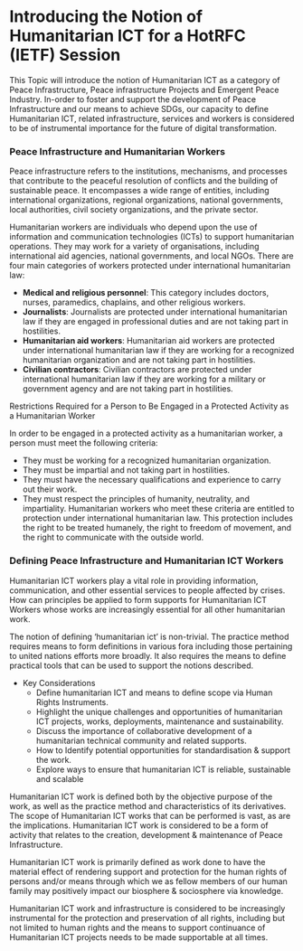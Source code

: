 # Introducing the Notion of Humanitarian ICT for a HotRFC (IETF) Session

This Topic will introduce the notion of Humanitarian ICT as a category of Peace Infrastructure, Peace infrastructure Projects and Emergent Peace Industry.  In-order to foster and support the development of Peace Infrastructure and our means to achieve SDGs, our capacity to define Humanitarian ICT, related infrastructure, services and workers is considered to be of instrumental importance for the future of digital transformation.

### Peace Infrastructure and Humanitarian Workers

Peace infrastructure refers to the institutions, mechanisms, and processes that contribute to the peaceful resolution of conflicts and the building of sustainable peace. It encompasses a wide range of entities, including international organizations, regional organizations, national governments, local authorities, civil society organizations, and the private sector.

Humanitarian workers are individuals who depend upon the use of information and communication technologies (ICTs) to support humanitarian operations. They may work for a variety of organisations, including international aid agencies, national governments, and local NGOs. 
There are four main categories of workers protected under international humanitarian law:
- **Medical and religious personnel**: This category includes doctors, nurses, paramedics, chaplains, and other religious workers.
- **Journalists**: Journalists are protected under international humanitarian law if they are engaged in professional duties and are not taking part in hostilities.
- **Humanitarian aid workers**: Humanitarian aid workers are protected under international humanitarian law if they are working for a recognized humanitarian organization and are not taking part in hostilities.
- **Civilian contractors**: Civilian contractors are protected under international humanitarian law if they are working for a military or government agency and are not taking part in hostilities.

Restrictions Required for a Person to Be Engaged in a Protected Activity as a Humanitarian Worker

In order to be engaged in a protected activity as a humanitarian worker, a person must meet the following criteria:
- They must be working for a recognized humanitarian organization.
- They must be impartial and not taking part in hostilities.
- They must have the necessary qualifications and experience to carry out their work.
- They must respect the principles of humanity, neutrality, and impartiality.
Humanitarian workers who meet these criteria are entitled to protection under international humanitarian law. This protection includes the right to be treated humanely, the right to freedom of movement, and the right to communicate with the outside world.  

### Defining Peace Infrastructure and Humanitarian ICT Workers

Humanitarian ICT workers play a vital role in providing information, communication, and other essential services to people affected by crises.  How can principles be applied to form supports for Humanitarian ICT Workers whose works are increasingly essential for all other humanitarian work.

The notion of defining ‘humanitarian ict’ is non-trivial.  The practice method requires means to form definitions in various fora including those pertaining to united nations efforts more broadly.  It also requires the means to define practical tools that can be used to support the notions described.
- Key Considerations
    - Define humanitarian ICT and means to define scope via Human Rights Instruments.
    - Highlight the unique challenges and opportunities of humanitarian ICT projects, works, deployments, maintenance and sustainability.
    - Discuss the importance of collaborative development of a humanitarian technical community and related supports.
    - How to Identify potential opportunities for standardisation & support the work.
    - Explore ways to ensure that humanitarian ICT is reliable, sustainable and scalable
    
Humanitarian ICT work is defined both by the objective purpose of the work, as well as the practice method and characteristics of its derivatives.  The scope of Humanitarian ICT works that can be performed is vast, as are the implications.  Humanitarian ICT work is considered to be a form of activity that relates to the creation, development & maintenance of Peace Infrastructure.

Humanitarian ICT work is primarily defined as work done to have the material effect of rendering support and protection for the human rights of persons and/or means through which we as fellow members of our human family may positively impact our biosphere & sociosphere via knowledge.

Humanitarian ICT work and infrastructure is considered to be increasingly instrumental for the protection and preservation of all rights, including but not limited to human rights and the means to support continuance of Humanitarian ICT projects needs to be made supportable at all times.
